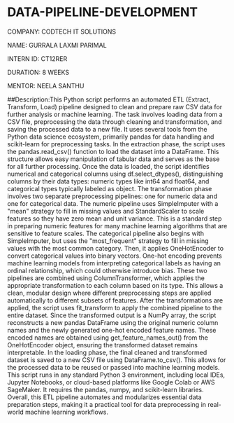 # DATA-PIPELINE-DEVELOPMENT

COMPANY: CODTECH IT SOLUTIONS

NAME: GURRALA LAXMI PARIMAL

INTERN ID: CT12RER

DURATION: 8 WEEKS

MENTOR: NEELA SANTHU

##Description:This Python script performs an automated ETL (Extract, Transform, Load) pipeline designed to clean and prepare raw CSV data for further analysis or machine learning. The task involves loading data from a CSV file, preprocessing the data through cleaning and transformation, and saving the processed data to a new file. It uses several tools from the Python data science ecosystem, primarily pandas for data handling and scikit-learn for preprocessing tasks.
In the extraction phase, the script uses the pandas.read_csv() function to load the dataset into a DataFrame. This structure allows easy manipulation of tabular data and serves as the base for all further processing. Once the data is loaded, the script identifies numerical and categorical columns using df.select_dtypes(), distinguishing columns by their data types: numeric types like int64 and float64, and categorical types typically labeled as object.
The transformation phase involves two separate preprocessing pipelines: one for numeric data and one for categorical data. The numeric pipeline uses SimpleImputer with a "mean" strategy to fill in missing values and StandardScaler to scale features so they have zero mean and unit variance. This is a standard step in preparing numeric features for many machine learning algorithms that are sensitive to feature scales.
The categorical pipeline also begins with SimpleImputer, but uses the "most_frequent" strategy to fill in missing values with the most common category. Then, it applies OneHotEncoder to convert categorical values into binary vectors. One-hot encoding prevents machine learning models from interpreting categorical labels as having an ordinal relationship, which could otherwise introduce bias.
These two pipelines are combined using ColumnTransformer, which applies the appropriate transformation to each column based on its type. This allows a clean, modular design where different preprocessing steps are applied automatically to different subsets of features.
After the transformations are applied, the script uses fit_transform to apply the combined pipeline to the entire dataset. Since the transformed output is a NumPy array, the script reconstructs a new pandas DataFrame using the original numeric column names and the newly generated one-hot encoded feature names. These encoded names are obtained using get_feature_names_out() from the OneHotEncoder object, ensuring the transformed dataset remains interpretable.
In the loading phase, the final cleaned and transformed dataset is saved to a new CSV file using DataFrame.to_csv(). This allows for the processed data to be reused or passed into machine learning models.
This script runs in any standard Python 3 environment, including local IDEs, Jupyter Notebooks, or cloud-based platforms like Google Colab or AWS SageMaker. It requires the pandas, numpy, and scikit-learn libraries. Overall, this ETL pipeline automates and modularizes essential data preparation steps, making it a practical tool for data preprocessing in real-world machine learning workflows.
